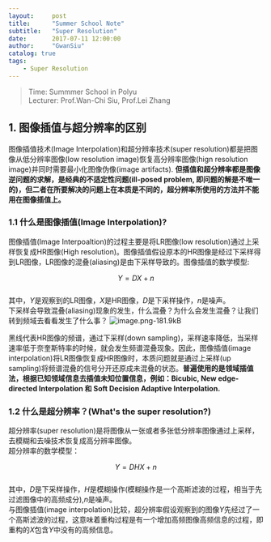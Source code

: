 ```yaml
---
layout:     post
title:      "Summer School Note"
subtitle:   "Super Resolution"
date:       2017-07-11 12:00:00
author:     "GwanSiu"
catalog: true
tags:
    - Super Resolution
---
```


> Time: Summmer School in Polyu  
> Lecturer: Prof.Wan-Chi Siu, Prof.Lei Zhang

## 1. 图像插值与超分辨率的区别
图像插值技术(Image Interpolation)和超分辨率技术(super resolution)都是把图像从低分辨率图像(low resolution image)恢复高分辨率图像(hign resolution image)并同时需要最小化图像伪像(image artifacts). **但插值和超分辨率都是图像逆问题的求解，是经典的不适定性问题(ill-posed problem, 即问题的解是不唯一的)，但二者在所要解决的问题上在本质是不同的，超分辨率所使用的方法并不能用在图像插值上。**

### 1.1 什么是图像插值(Image Interpolation)?
图像插值(Image Interpoaltion)的过程主要是将LR图像(low resolution)通过上采样恢复成HR图像(High resolution)。图像插值假设原本的HR图像是经过下采样得到LR图像，LR图像的混叠(aliasing)是由下采样导致的。图像插值的数学模型:  

$$Y=DX+n \label{1}$$  
其中，$Y$是观察到的LR图像，$X$是HR图像，$D$是下采样操作，$n$是噪声。  
下采样会导致混叠(aliasing)现象的发生，什么混叠？为什么会发生混叠？让我们转到频域去看看发生了什么事？
![image.png-181.9kB][1]

黑线代表HR图像的频谱，通过下采样(down sampling)，采样速率降低，当采样速率低于奈奎斯特率的时候，就会发生频谱混叠现象。因此，图像插值(image interpolation)将LR图像恢复成HR图像时，本质问题就是通过上采样(up sampling)将频谱混叠的信号分开还原成未混叠的状态。**普遍使用的是领域插值法，根据已知领域信息去插值未知位置信息，例如：Bicubic, New edge-directed Interpolation 和 Soft Decision Adaptive Interpolation.**


### 1.2 什么是超分辨率？(What's the super resolution?)
超分辨率(super resolution)是将图像从一张或者多张低分辨率图像通过上采样，去模糊和去噪技术恢复成高分辨率图像。  
超分辨率的数学模型：  

$$Y=DHX+n$$  
其中，$D$是下采样操作，$H$是模糊操作(模糊操作是一个高斯滤波的过程，相当于先过滤图像中的高频成分),$n$是噪声。  
与图像插值(image interpolation)比较，超分辨率假设观察到的图像$Y$先经过了一个高斯滤波的过程，这意味着重构过程是有一个增加高频图像高频信息的过程，即重构的$X$包含$Y$中没有的高频信息。

[1]: http://static.zybuluo.com/GwanSiu/42xcl9limpvtkcd5dm5xyjft/image.png